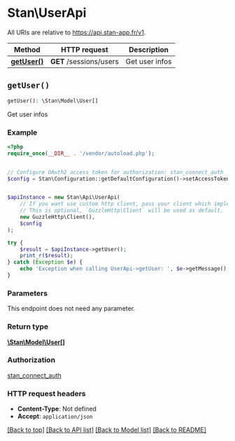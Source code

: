 # Stan\UserApi

All URIs are relative to https://api.stan-app.fr/v1.

Method | HTTP request | Description
------------- | ------------- | -------------
[**getUser()**](UserApi.md#getUser) | **GET** /sessions/users | Get user infos


## `getUser()`

```php
getUser(): \Stan\Model\User[]
```

Get user infos

### Example

```php
<?php
require_once(__DIR__ . '/vendor/autoload.php');


// Configure OAuth2 access token for authorization: stan_connect_auth
$config = Stan\Configuration::getDefaultConfiguration()->setAccessToken('YOUR_ACCESS_TOKEN');


$apiInstance = new Stan\Api\UserApi(
    // If you want use custom http client, pass your client which implements `GuzzleHttp\ClientInterface`.
    // This is optional, `GuzzleHttp\Client` will be used as default.
    new GuzzleHttp\Client(),
    $config
);

try {
    $result = $apiInstance->getUser();
    print_r($result);
} catch (Exception $e) {
    echo 'Exception when calling UserApi->getUser: ', $e->getMessage(), PHP_EOL;
}
```

### Parameters

This endpoint does not need any parameter.

### Return type

[**\Stan\Model\User[]**](../Model/User.md)

### Authorization

[stan_connect_auth](../../README.md#stan_connect_auth)

### HTTP request headers

- **Content-Type**: Not defined
- **Accept**: `application/json`

[[Back to top]](#) [[Back to API list]](../../README.md#endpoints)
[[Back to Model list]](../../README.md#models)
[[Back to README]](../../README.md)
